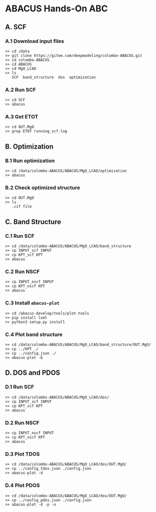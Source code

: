 # ABACUS Hands-On ABC

## A. SCF

### A.1 Download input files
```
>> cd /data
>> git clone https://gitee.com/deepmodeling/colombo-ABACUS.git
>> cd colombo-ABACUS
>> cd ABACUS
>> cd MgO_LCAO
>> ls
   SCF  band_structure  dos  optimization
```

### A.2 Run SCF
```
>> cd SCF
>> abacus
```

### A.3 Get ETOT
```
>> cd OUT.MgO
>> grep ETOT running_scf.log
```

## B. Optimization

### B.1 Run optimization
```
>> cd /data/colombo-ABACUS/ABACUS/MgO_LCAO/optimization
>> abacus
```

### B.2 Check optimized structure
```
>> cd OUT.MgO
>> ls
   .cif file
```

## C. Band Structure

### C.1 Run SCF
```
>> cd /data/colombo-ABACUS/ABACUS/MgO_LCAO/band_structure
>> cp INPUT_scf INPUT
>> cp KPT_scf KPT
>> abacus
```

### C.2 Run NSCF
```
>> cp INPUT_nscf INPUT
>> cp KPT_nscf KPT
>> abacus
```

### C.3 Install `abacus-plot`
```
>> cd /abacus-develop/tools/plot-tools
>> pip install lxml
>> python3 setup.py install
```

### C.4 Plot band structure
```
>> cd /data/colombo-ABACUS/ABACUS/MgO_LCAO/band_structure/OUT.MgO/
>> cp ../KPT ./
>> cp ../config.json ./
>> abacus-plot -b
```

## D. DOS and PDOS

### D.1 Run SCF
```
>> cd /data/colombo-ABACUS/ABACUS/MgO_LCAO/dos/
>> cp INPUT_scf INPUT
>> cp KPT_scf KPT
>> abacus
```

### D.2 Run NSCF
```
>> cp INPUT_nscf INPUT
>> cp KPT_nscf KPT
>> abacus
```

### D.3 Plot TDOS
```
>> cd /data/colombo-ABACUS/ABACUS/MgO_LCAO/dos/OUT.MgO/
>> cp ../config_tdos.json ./config.json
>> abacus-plot -d
```

### D.4 Plot PDOS
```
>> cd /data/colombo-ABACUS/ABACUS/MgO_LCAO/dos/OUT.MgO/
>> cp ../config_pdos.json ./config.json
>> abacus-plot -d -p -o
```
